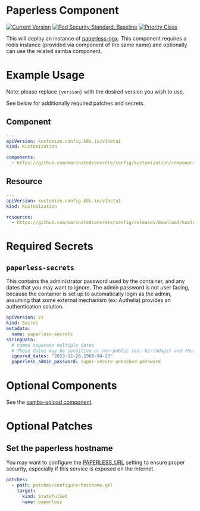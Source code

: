 # Paperless Component

[![Current Version](https://img.shields.io/badge/dynamic/json?style=for-the-badge&label=version&query=%24.kustomization%2Fcomponents%2Fpaperless&url=https%3A%2F%2Fraw.githubusercontent.com%2Fmarinatedconcrete%2Fconfig%2Frefs%2Fheads%2Fmain%2F.release-please-manifest.json)](https://github.com/marinatedconcrete/config/releases?q=%22kustomize-paperless%22)
[![Pod Security Standard: Baseline](https://img.shields.io/badge/pod_security_standard-baseline-yellow?style=for-the-badge&logo=kubernetes&logoColor=%23326CE5)](https://kubernetes.io/docs/concepts/security/pod-security-standards/)
[![Priority Class](https://img.shields.io/badge/dynamic/yaml?style=for-the-badge&label=priorityclass&url=https%3A%2F%2Fgithub.com%2Fmarinatedconcrete%2Fconfig%2Fraw%2Frefs%2Fheads%2Fmain%2Fkustomization%2Fcomponents%2Fpaperless%2Fstatefulset.yml&query=%24.spec.template.spec.priorityClassName)](https://github.com/marinatedconcrete/config/tree/main/kustomization/components/priorityclass)

This will deploy an instance of [paperless-ngx](https://docs.paperless-ngx.com/). This component requires a redis instance (provided via component of the same name) and optionally can use the related samba component.

# Example Usage

Note: please replace `{version}` with the desired version you wish to use.

See below for additionally required patches and secrets.

## Component

```yaml
---
apiVersion: kustomize.config.k8s.io/v1beta1
kind: Kustomization

components:
  - https://github.com/marinatedconcrete/config/kustomization/components/paperless?ref=kustomize-paperless@v{version}
```

## Resource

```yaml
---
apiVersion: kustomize.config.k8s.io/v1beta1
kind: Kustomization

resources:
  - https://github.com/marinatedconcrete/config/releases/download/kustomize-paperless@v{version}/paperless.yml
```

# Required Secrets

## `paperless-secrets`

This contains the administrator password used by the container, and any dates that you may want to ignore. The admin password is not user facing, because the container is set up to automatically login as the admin, assuming that some external mechanism (ex: Authelia) provides an authentication solution.

```yaml
apiVersion: v1
kind: Secret
metadata:
  name: paperless-secrets
stringData:
  # comma separate multiple dates
  # These dates may be sensitive or non-public (ex: birthdays) and thus best represented as a secret.
  ignored_dates: "2023-12-28,1980-04-23"
  paperless_admin_password: super-secure-unhashed-password
```

# Optional Components

See the [samba-upload component](../samba-upload/README.md).

# Optional Patches

## Set the paperless hostname

You may want to configure the [PAPERLESS_URL](https://docs.paperless-ngx.com/configuration/#PAPERLESS_URL) setting to ensure proper security, especially if this service is exposed on the internet.

```yaml
patches:
  - path: patches/configure-hostname.yml
    target:
      kind: StatefulSet
      name: paperless
```
